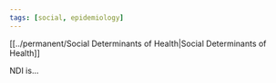 ```yaml
---
tags: [social, epidemiology]
---
```


[[../permanent/Social Determinants of Health|Social Determinants of Health]]

NDI is...